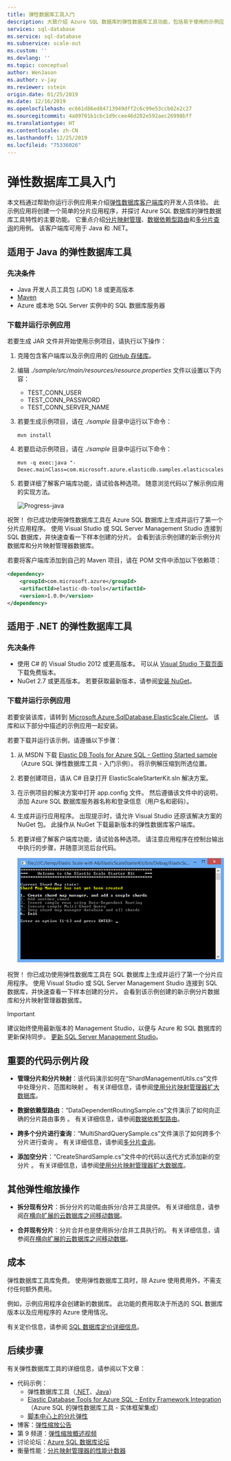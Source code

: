 ```yaml
---
title: 弹性数据库工具入门
description: 大致介绍 Azure SQL 数据库的弹性数据库工具功能，包括易于使用的示例应用。
services: sql-database
ms.service: sql-database
ms.subservice: scale-out
ms.custom: ''
ms.devlang: ''
ms.topic: conceptual
author: WenJason
ms.author: v-jay
ms.reviewer: sstein
origin.date: 01/25/2019
ms.date: 12/16/2019
ms.openlocfilehash: ec661d86ed84713949dff2c6c99e53ccb02e2c27
ms.sourcegitcommit: 4a09701b1cbc1d9ccee46d282e592aec26998bff
ms.translationtype: HT
ms.contentlocale: zh-CN
ms.lasthandoff: 12/25/2019
ms.locfileid: "75336026"
---
```

# <a name="get-started-with-elastic-database-tools"></a>弹性数据库工具入门

本文档通过帮助你运行示例应用来介绍[弹性数据库客户端库](sql-database-elastic-database-client-library.md)的开发人员体验。 此示例应用将创建一个简单的分片应用程序，并探讨 Azure SQL 数据库的弹性数据库工具特性的主要功能。 它重点介绍[分片映射管理](sql-database-elastic-scale-shard-map-management.md)、[数据依赖型路由](sql-database-elastic-scale-data-dependent-routing.md)和[多分片查询](sql-database-elastic-scale-multishard-querying.md)的用例。 该客户端库可用于 Java 和 .NET。 

## <a name="elastic-database-tools-for-java"></a>适用于 Java 的弹性数据库工具

### <a name="prerequisites"></a>先决条件

* Java 开发人员工具包 (JDK) 1.8 或更高版本
* [Maven](https://maven.apache.org/download.cgi)
* Azure 或本地 SQL Server 实例中的 SQL 数据库服务器

### <a name="download-and-run-the-sample-app"></a>下载并运行示例应用

若要生成 JAR 文件并开始使用示例项目，请执行以下操作： 
1. 克隆包含客户端库以及示例应用的 [GitHub 存储库](https://github.com/Microsoft/elastic-db-tools-for-java)。 

2. 编辑 _./sample/src/main/resources/resource.properties_ 文件以设置以下内容：
    * TEST_CONN_USER
    * TEST_CONN_PASSWORD
    * TEST_CONN_SERVER_NAME

3. 若要生成示例项目，请在 _./sample_ 目录中运行以下命令：

    ```
    mvn install
    ```
    
4. 若要启动示例项目，请在 _./sample_ 目录中运行以下命令： 
    
    ```
    mvn -q exec:java "-Dexec.mainClass=com.microsoft.azure.elasticdb.samples.elasticscalestarterkit.Program"
    ```
    
5. 若要详细了解客户端库功能，请试验各种选项。 随意浏览代码以了解示例应用的实现方法。

    ![Progress-java][5]
    
祝贺！ 你已成功使用弹性数据库工具在 Azure SQL 数据库上生成并运行了第一个分片应用程序。 使用 Visual Studio 或 SQL Server Management Studio 连接到 SQL 数据库，并快速查看一下样本创建的分片。 会看到该示例创建的新示例分片数据库和分片映射管理器数据库。 

若要将客户端库添加到自己的 Maven 项目，请在 POM 文件中添加以下依赖项：

```xml
<dependency> 
    <groupId>com.microsoft.azure</groupId> 
    <artifactId>elastic-db-tools</artifactId> 
    <version>1.0.0</version> 
</dependency> 
```

## <a name="elastic-database-tools-for-net"></a>适用于 .NET 的弹性数据库工具

### <a name="prerequisites"></a>先决条件

* 使用 C# 的 Visual Studio 2012 或更高版本。 可以从 [Visual Studio 下载页面](https://www.visualstudio.com/downloads/download-visual-studio-vs.aspx)下载免费版本。
* NuGet 2.7 或更高版本。 若要获取最新版本，请参阅[安装 NuGet](https://docs.nuget.org/docs/start-here/installing-nuget)。

### <a name="download-and-run-the-sample-app"></a>下载并运行示例应用

若要安装该库，请转到 [Microsoft.Azure.SqlDatabase.ElasticScale.Client](https://www.nuget.org/packages/Microsoft.Azure.SqlDatabase.ElasticScale.Client/)。 该库和以下部分中描述的示例应用一起安装。

若要下载并运行该示例，请遵循以下步骤： 

1. 从 MSDN 下载 [Elastic DB Tools for Azure SQL - Getting Started sample](https://code.msdn.microsoft.com/windowsapps/Elastic-Scale-with-Azure-a80d8dc6)（Azure SQL 弹性数据库工具 - 入门示例）。 将示例解压缩到所选位置。

2. 若要创建项目，请从 C#  目录打开 ElasticScaleStarterKit.sln  解决方案。

3. 在示例项目的解决方案中打开 app.config  文件。 然后遵循该文件中的说明，添加 Azure SQL 数据库服务器名称和登录信息（用户名和密码）。

4. 生成并运行应用程序。 出现提示时，请允许 Visual Studio 还原该解决方案的 NuGet 包。 此操作从 NuGet 下载最新版本的弹性数据库客户端库。

5. 若要详细了解客户端库功能，请试验各种选项。 请注意应用程序在控制台输出中执行的步骤，并随意浏览后台代码。
   
    ![进度][4]

祝贺！ 你已成功使用弹性数据库工具在 SQL 数据库上生成并运行了第一个分片应用程序。 使用 Visual Studio 或 SQL Server Management Studio 连接到 SQL 数据库，并快速查看一下样本创建的分片。 会看到该示例创建的新示例分片数据库和分片映射管理器数据库。

> [!IMPORTANT]
> 建议始终使用最新版本的 Management Studio，以便与 Azure 和 SQL 数据库的更新保持同步。 [更新 SQL Server Management Studio](https://msdn.microsoft.com/library/mt238290.aspx)。

## <a name="key-pieces-of-the-code-sample"></a>重要的代码示例片段

* **管理分片和分片映射**：该代码演示如何在“ShardManagementUtils.cs”文件中处理分片、范围和映射  。 有关详细信息，请参阅[使用分片映射管理器扩大数据库](sql-database-elastic-scale-shard-map-management.md)。  

* **数据依赖型路由**：“DataDependentRoutingSample.cs”文件演示了如何向正确的分片路由事务  。 有关详细信息，请参阅[数据依赖型路由](sql-database-elastic-scale-data-dependent-routing.md)。 

* **跨多个分片进行查询**：“MultiShardQuerySample.cs”文件演示了如何跨多个分片进行查询  。 有关详细信息，请参阅[多分片查询](sql-database-elastic-scale-multishard-querying.md)。

* **添加空分片**：“CreateShardSample.cs”文件中的代码以迭代方式添加新的空分片  。 有关详细信息，请参阅[使用分片映射管理器扩大数据库](sql-database-elastic-scale-shard-map-management.md)。

## <a name="other-elastic-scale-operations"></a>其他弹性缩放操作

* **拆分现有分片**：拆分分片的功能由拆分/合并工具提供。 有关详细信息，请参阅[在横向扩展的云数据库之间移动数据](sql-database-elastic-scale-overview-split-and-merge.md)。

* **合并现有分片**：分片合并也是使用拆分/合并工具执行的。 有关详细信息，请参阅[在横向扩展的云数据库之间移动数据](sql-database-elastic-scale-overview-split-and-merge.md)。   

## <a name="cost"></a>成本

弹性数据库工具库免费。 使用弹性数据库工具时，除 Azure 使用费用外，不需支付任何额外费用。 

例如，示例应用程序会创建新的数据库。 此功能的费用取决于所选的 SQL 数据库版本以及应用程序的 Azure 使用情况。

有关定价信息，请参阅 [SQL 数据库定价详细信息](https://www.azure.cn/pricing/details/sql-database/)。

## <a name="next-steps"></a>后续步骤

有关弹性数据库工具的详细信息，请参阅以下文章：

* 代码示例： 
  * 弹性数据库工具（[.NET](https://code.msdn.microsoft.com/Elastic-Scale-with-Azure-a80d8dc6?SRC=VSIDE)、[Java](https://search.maven.org/#search%7Cga%7C1%7Ca%3A%22azure-elasticdb-tools%22)）
  * [Elastic Database Tools for Azure SQL - Entity Framework Integration](https://code.msdn.microsoft.com/Elastic-Scale-with-Azure-bae904ba?SRC=VSIDE)（Azure SQL 的弹性数据库工具 - 实体框架集成）
  * [脚本中心上的分片弹性](https://gallery.technet.microsoft.com/scriptcenter/Elastic-Scale-Shard-c9530cbe)
* 博客：[弹性缩放公告](https://azure.microsoft.com/blog/20../../introducing-elastic-scale-preview-for-azure-sql-database/)
* 第 9 频道：[弹性缩放概述视频](https://channel9.msdn.com/Shows/Data-Exposed/Azure-SQL-Database-Elastic-Scale)
* 讨论论坛：[Azure SQL 数据库论坛](https://social.msdn.microsoft.com/Forums/zh-cn/home?forum=ssdsgetstarted)
* 衡量性能：[分片映射管理器的性能计数器](sql-database-elastic-database-client-library.md)

<!--Anchors-->
[The Elastic Scale Sample Application]: #The-Elastic-Scale-Sample-Application
[Download and Run the Sample App]: #Download-and-Run-the-Sample-App
[Cost]: #Cost
[Next steps]: #next-steps

<!--Image references-->
[1]: ./media/sql-database-elastic-scale-get-started/newProject.png
[2]: ./media/sql-database-elastic-scale-get-started/click-online.png
[3]: ./media/sql-database-elastic-scale-get-started/click-CSharp.png
[4]: ./media/sql-database-elastic-scale-get-started/output2.png
[5]: ./media/sql-database-elastic-scale-get-started/java-client-library.PNG


